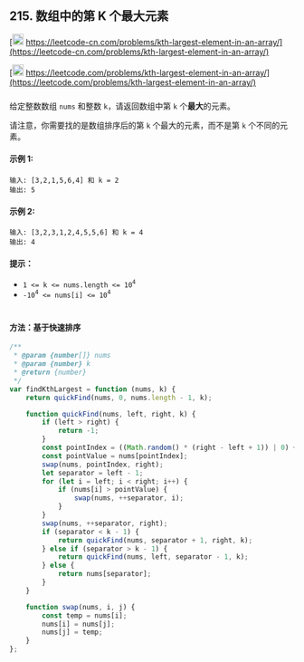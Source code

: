 ## 215. 数组中的第 K 个最大元素

[<img src="https://static.leetcode-cn.com/cn-mono-assets/production/assets/logo-dark-cn.c42314a8.svg" height="20" /> https://leetcode-cn.com/problems/kth-largest-element-in-an-array/](https://leetcode-cn.com/problems/kth-largest-element-in-an-array/)

[<img src="https://assets.leetcode.com/static_assets/public/webpack_bundles/images/logo-dark.e99485d9b.svg" height="20"/> https://leetcode.com/problems/kth-largest-element-in-an-array/](https://leetcode.com/problems/kth-largest-element-in-an-array/)

###

给定整数数组 `nums` 和整数 `k`，请返回数组中第 `k` 个**最大**的元素。

请注意，你需要找的是数组排序后的第 `k` 个最大的元素，而不是第 `k` 个不同的元素。

#### 示例 1:

```
输入: [3,2,1,5,6,4] 和 k = 2
输出: 5
```

#### 示例 2:

```
输入: [3,2,3,1,2,4,5,5,6] 和 k = 4
输出: 4
```

#### 提示：

-   `1 <= k <= nums.length <= 10`<sup>`4`</sup>
-   `-10`<sup>`4`</sup>` <= nums[i] <= 10`<sup>`4`</sup>

#

#### 方法：基于快速排序

```js
/**
 * @param {number[]} nums
 * @param {number} k
 * @return {number}
 */
var findKthLargest = function (nums, k) {
    return quickFind(nums, 0, nums.length - 1, k);

    function quickFind(nums, left, right, k) {
        if (left > right) {
            return -1;
        }
        const pointIndex = ((Math.random() * (right - left + 1)) | 0) + left;
        const pointValue = nums[pointIndex];
        swap(nums, pointIndex, right);
        let separator = left - 1;
        for (let i = left; i < right; i++) {
            if (nums[i] > pointValue) {
                swap(nums, ++separator, i);
            }
        }
        swap(nums, ++separator, right);
        if (separator < k - 1) {
            return quickFind(nums, separator + 1, right, k);
        } else if (separator > k - 1) {
            return quickFind(nums, left, separator - 1, k);
        } else {
            return nums[separator];
        }
    }

    function swap(nums, i, j) {
        const temp = nums[i];
        nums[i] = nums[j];
        nums[j] = temp;
    }
};
```
